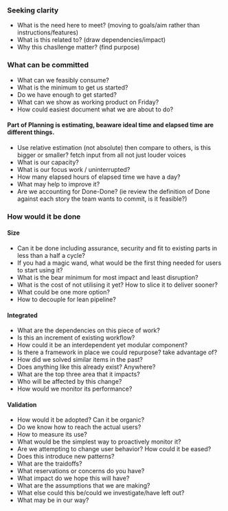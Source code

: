 
### Seeking clarity

* What is the need here to meet? (moving to goals/aim rather than instructions/features)
* What is this related to? (draw dependencies/impact)
* Why this chasllenge matter? (find purpose)

### What can be committed

* What can we feasibly consume?
* What is the minimum to get us started?
* Do we have enough to get started?
* What can we show as working product on Friday?
* How could easiest document what we are about to do?

#### Part of Planning is estimating, beaware ideal time and elapsed time are different things. 
* Use relative estimation (not absolute) then compare to others, is this bigger or smaller? fetch input from all not just louder voices
* What is our capacity? 
* What is our focus work / uninterrupted?
* How many elapsed hours of elapsed time we have a day?
* What may help to improve it?
* Are we accounting for Done-Done? (ie review the definition of Done against each story the team wants to commit, is it feasible?)


### How would it be done

#### Size
* Can it be done including assurance, security and fit to existing parts in less than a half a cycle?
* If you had a magic wand, what would be the first thing needed for users to start using it?
* What is the bear minimum for most impact and least disruption?
* What is the cost of not utilising it yet? How to slice it to deliver sooner?
* What could be one more option?
* How to decouple for lean pipeline?

#### Integrated
* What are the dependencies on this piece of work?
* Is this an increment of existing workflow?
* How could it be an interdependent yet modular component?
* Is there a framework in place we could repurpose? take advantage of?
* How did we solved similar items in the past?
* Does anything like this already exist? Anywhere?
* What are the top three area that it impacts?
* Who will be affected by this change?
* How would we monitor its performance?

#### Validation
* How would it be adopted? Can it be organic? 
* Do we know how to reach the actual users?
* How to measure its use?
* What would be the simplest way to proactively monitor it?
* Are we attempting to change user behavior? How could it be eased?
* Does this introduce new patterns?
* What are the traidoffs?
* What reservations or concerns do you have?
* What impact do we hope this will have?
* What are the assumptions that we are making?
* What else could this be/could we investigate/have left out?
* What may be in our way?
